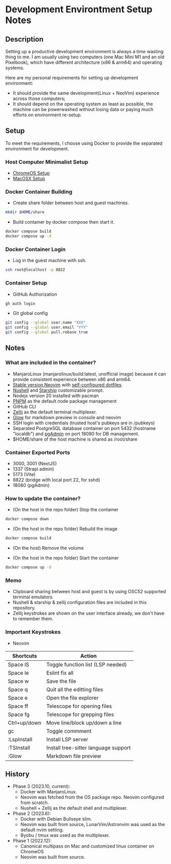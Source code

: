 # Development Environtment Setup Notes

## Description
Setting up a productive development environment is always a time wasting thing to me. I am usually using two computers (one Mac Mini M1 and an old Pixelbook), which have different architecture (x86 & arm64) and operating systems.

Here are my personal requirements for setting up development environment:
* It should provide the same development(Linux + NeoVim) experience across those computers;
* It should depend on the operating system as least as possible, the machine can be powerwashed without losing data or paying much efforts on environment re-setup.

## Setup
To meet the requirements, I choose using Docker to provide the separated environment for development. 

### Host Computer Minimalist Setup
- [ChromeOS Setup](chromeos-setup.md)
- [MacOSX Setup](macosx-setup.md)

### Docker Container Building
- Create share folder between host and guest machines.
```bash
mkdir $HOME/share
```

- Build container by docker compose then start it.
```bash
docker compose build
docker compose up -d
```

### Docker Container Login
- Log in the guest machine with ssh.
```bash
ssh root@localhost -p 8822
```
### Container Setup
- GitHub Authorization
```bash
gh auth login
```

- Git global config
```bash
git config --global user.name "XXX"
git config --global user.email "YYY"
git config --global pull.rebase true
  ```

## Notes

### What are included in the container?
- ManjaroLinux (manjarolinux/build:latest, unofficial image) because it can provide consistent experience between x86 and arm64.
- [Stable version Neovim](https://github.com/neovim/neovim.git) with [self-configured dotfiles](https://github.com/lucaswang977/nvim-config).
- [Nushell](https://www.nushell.sh/) and [Starship](https://starship.rs/) customizable prompt.
- Nodejs version 20 installed with pacman
- [PNPM](https://pnpm.io/) as the default node package management
- GitHub CLI
- [Zellij](https://zellij.dev/) as the default terminal multiplexer.
- [Glow](https://github.com/ellisonleao/glow.nvim) for markdown preview in console and neovim
- SSH login with credentials (trusted host's pubkeys are in /pubkeys)
- Separated PostgreSQL database container on port 5432 (hostname "localdb") and [pgAdmin](https://www.pgadmin.org/) on port 18080 for DB management.
- $HOME/share of the host machine is shared as /root/share

### Container Exported Ports
- 3000, 3001 (NextJS)
- 1337 (Strapi admin)
- 5173 (Vite)
- 8822 (bridge with local port 22, for sshd)
- 18080 (pgAdmin)

### How to update the container?
- (On the host in the repo folder) Stop the container
```bash
docker compose down
```

- (On the host in the repo folder) Rebuild the image
```bash
docker compose build
```

- (On the host) Remove the volume

- (On the host in the repo folder) Start the container
```bash
docker compose up -d
```
### Memo
- Clipboard sharing between host and guest is by using OSC52 supported terminal emulators.
- Nushell & starship & zellij configuration files are included in this repository.
- Zellij keystrokes are shown on the user interface already, we don't have to remember them.

### Important Keystrokes
- Neovim

| Shortcuts     |               Action                    |
|---------------|-----------------------------------------|
| Space lS      | Toggle function list (LSP needed)       |
| Space le      | Eslint fix all                          |
| Space w       | Save the file                           |
| Space q       | Quit all the editting files             |
| Space e       | Open the file explorer                  |
| Space ff      | Telescope for opening files             |
| Space fg      | Telescope for grepping files            |
| Ctrl+up/down  | Move line/block up/down a line          |
| gc            | Toggle commment                         |
| :LspInstall   | Install LSP server                      |
| :TSInstall    | Install tree-sitter language support    |
| :Glow         | Markdown file preview                   |

## History
- Phase 3 (2023.10, current): 
  - Docker with ManjaroLinux.
  - Neovim was fetched from the OS package repo. Neovim configured from scratch.
  - Nushell + Zellij as the default shell and multiplexer.
- Phase 2 (2023.6): 
  - Docker with Debian Bullseye slim.
  - Neovim was built from source, LunarVim/Astronvim was used as the default nvim setting.
  - Byobu / tmux was used as the multiplexer.
- Phase 1 (2022.12): 
  - Canonical multipass on Mac and customized linux container on ChromeOS
  - Neovim was built from source.
